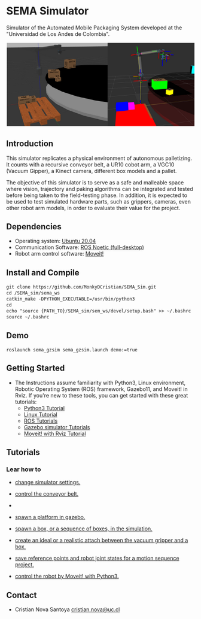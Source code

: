 # SEMA Simulator
Simulator of the Automated Mobile Packaging System developed at the "Universidad de Los Andes de Colombia".

![Alt text](/imgs/gzsim_rviz_view.png)

## Introduction
This simulator replicates a physical environment of autonomous palletizing. It counts with a recursive conveyor belt, a UR10 cobot arm, a VGC10 (Vacuum Gipper), a Kinect camera, different box models and a pallet.

The objective of this simulator is to serve as a safe and malleable space where vision, trajectory and paking algorithms can be integrated and tested before being taken to the field-testing phase. In addition, it is expected to be used to test simulated hardware parts, such as grippers, cameras, even other robot arm models, in order to evaluate their value for the project.

## Dependencies

* Operating system: [Ubuntu 20.04](https://releases.ubuntu.com/focal/)
* Communication Software: [ROS Noetic (full-desktop)](http://wiki.ros.org/noetic/Installation/Ubuntu)
* Robot arm control software: [Moveit!](https://ros-planning.github.io/moveit_tutorials/doc/getting_started/getting_started.html)

## Install and Compile
```
git clone https://github.com/MonkyDCristian/SEMA_Sim.git
cd /SEMA_sim/sema_ws
catkin_make -DPYTHON_EXECUTABLE=/usr/bin/python3
cd
echo "source {PATH_TO}/SEMA_sim/sem_ws/devel/setup.bash" >> ~/.bashrc
source ~/.bashrc
```

## Demo 
```
roslaunch sema_gzsim sema_gzsim.launch demo:=true
```

## Getting Started
* The Instructions assume familiarity with Python3, Linux environment, Robotic Operating System (ROS) framework, Gazebo11, and Moveit! in Rviz. If you're new to these tools, you can get started with these great tutorials:
  * [Python3 Tutorial](https://app.theconstructsim.com/Course/58)
  * [Linux Tutorial](https://app.theconstructsim.com/Course/40)
  * [ROS Tutorials](http://wiki.ros.org/ROS/Tutorials)
  * [Gazebo simulator Tutorials](https://classic.gazebosim.org/tutorials?cat=get_started)
  * [Moveit! with Rviz Tutorial](https://ros-planning.github.io/moveit_tutorials/doc/quickstart_in_rviz/quickstart_in_rviz_tutorial.html)

## Tutorials
### Lear how  to
* [change simulator settings.](https://github.com/MonkyDCristian/SEMA_Sim/blob/main/documentation/change_sim_cfg.md)

* [control the conveyor belt.]()
* 
* [spawn a platform in gazebo.]()

* [spawn a box, or a sequence of boxes, in the simulation.]()

* [create an ideal or  a realistic attach between the vacuum gripper and a box.]()

* [save reference points and robot joint states for a motion sequence project.]()

* [control the robot by Moveit! with Python3.]()

## Contact 

 * Cristian Nova Santoya <cristian.nova@uc.cl>
